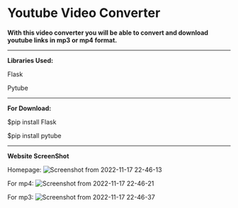 # **Youtube Video Converter**

**With this video converter you will be able to convert and download youtube links in mp3 or mp4 format.**



---------------------------------
**Libraries Used:**

Flask

Pytube

---------------------------------

**For Download:**

$pip install Flask

$pip install pytube

--------------------------------

**Website ScreenShot**

Homepage:
![Screenshot from 2022-11-17 22-46-13](https://user-images.githubusercontent.com/101043132/202544321-37519a10-afa2-4d74-bc9d-3dc7bed53f03.png)

For mp4:
![Screenshot from 2022-11-17 22-46-21](https://user-images.githubusercontent.com/101043132/202544326-8950ab3d-9163-4c9d-b120-0bc7289cf9e8.png)

For mp3:
![Screenshot from 2022-11-17 22-46-37](https://user-images.githubusercontent.com/101043132/202544330-a20beb4a-8a4a-420e-84f4-25ede1d973dc.png)

